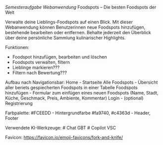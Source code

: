 *Semesteraufgabe Webanwendung*
Foodspots – Die besten Foodspots der Welt

Verwalte deine Lieblings-Foodspots auf einen Blick.
Mit dieser Webanwendung können Benutzerinnen neue Foodspots hinzufügen, bestehende bearbeiten oder entfernen. 
Behalte jederzeit den Überblick über deine persönliche Sammlung kulinarischer Highlights.

Funktionen:
- Foodspot hinzufügen, bearbeiten und löschen
- Foodspots verwalten, filtern
- Lieblinge markieren???
- Filtern nach Bewertung???

Aufbau nach Navigationsbar:
Home - Startseite
Alle Foodspots - Übersicht aller beriets gespiecherten Foodspots in einer Tabelle
Foodspots hinzufügen - Formular zum einfügen eines neuen Foodspots (Name, Stadt, Küche, Geschmack, Preis, Ambiente, Kommentar)
Login - (optional) Registrierung


Farbpalette:
#FCEEDD - Hintergrundfarbe
#fa9740, #c4363d - Header, Footer



Verwendete KI-Werkzeuge:
    # Chat GBT 
    # Copilot VSC


   Favicon: https://favicon.io/emoji-favicons/fork-and-knife/
